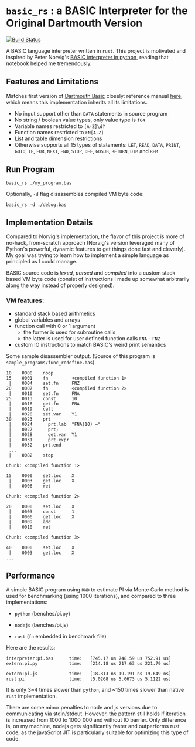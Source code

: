 # `basic_rs` : a BASIC Interpreter for the Original Dartmouth Version

[![Build Status](https://travis-ci.org/yiransheng/basic_rs.svg?branch=master)](https://travis-ci.org/yiransheng)


A BASIC language interpreter written in `rust`. This project is motivated and inspired by Peter Norvig's [BASIC interpreter in python](http://nbviewer.jupyter.org/github/norvig/pytudes/blob/master/ipynb/BASIC.ipynb), reading that notebook helped me tremendously.



## Features and Limitations

Matches first version of [Dartmouth Basic](https://en.wikipedia.org/wiki/Dartmouth_BASIC) closely: reference manual [here](http://web.archive.org/web/20120716185629/http://www.bitsavers.org/pdf/dartmouth/BASIC_Oct64.pdf), which means this implementation inherits all its limitations.

* No input support other than `DATA` statements in source program
* No string / boolean value types, only value type is `f64`
* Variable names restricted to `[A-Z]\d?` 
* Function names restricted to `FN[A-Z]`
* List and table dimension restrictions
* Otherwise supports all 15 types of statements: `LET`, `READ`, `DATA`, `PRINT`, `GOTO`, `IF`, `FOR`, `NEXT`, `END`, `STOP`, `DEF`, `GOSUB`, `RETURN`, `DIM` and `REM`



## Run Program

```shell
basic_rs ./my_program.bas 
```

Optionally, `-d` flag disassembles compiled VM byte code:

```
basic_rs -d ./debug.bas
```



## Implementation Details

Compared to Norvig's implementation, the flavor of this project is more of no-hack, from-scratch approach (Norvig's version leveraged many of Python's powerful, dynamic features to get things done fast and cleverly). My goal was trying to learn how to implement a simple language as principled as I could manage.



BASIC source code is _lexed_, _parsed_ and _compiled_ into a custom stack based VM byte code (consist of instructions I made up somewhat arbitrarily along the way instead of properly designed).



### VM features:

* standard stack based arithmetics
* global variables and arrays
* function call with 0 or 1 argument
  * the former is used for subroutine calls
  * the latter is used for user defined function calls `FNA` - `FNZ`
* custom IO instructions to match BASIC's weird print semantics



Some sample disassembler output. (Source of this program is `sample_programs/func_redefine.bas`).

```
10    0000    noop      
15    0001    fn         <compiled function 1>
 |    0004    set.fn     FNZ
20    0007    fn         <compiled function 2>
 |    0010    set.fn     FNA
25    0013    const      10
 |    0016    get.fn     FNA
 |    0019    call      
 |    0020    set.var    Y1
30    0023    prt       
 |    0024      prt.lab  "FNA(10) ="
 |    0027      prt;    
 |    0028      get.var  Y1
 |    0031      prt.expr
 |    0032    prt.end   
 ...
 |    0082    stop      

Chunk: <compiled function 1>

15    0000    set.loc    X
 |    0003    get.loc    X
 |    0006    ret       

Chunk: <compiled function 2>

20    0000    set.loc    X
 |    0003    const      1
 |    0006    get.loc    X
 |    0009    add       
 |    0010    ret       

Chunk: <compiled function 3>

40    0000    set.loc    X
 |    0003    get.loc    X
...    
```



## Performance

A simple BASIC program using `RND` to estimate PI via Monte Carlo method is used for benchmarking (using 1000 iterations), and compared to three implementations:

* `python`  (benches/pi.py)

* `nodejs` (benches/pi.js)

* `rust` (`fn` embedded in benchmark file)


Here are the results:

```
interpreter:pi.bas      time:   [745.17 us 748.59 us 752.91 us]                               
extern:pi.py            time:   [214.18 us 217.63 us 221.79 us]                         

extern:pi.js            time:   [18.813 ns 19.191 ns 19.649 ns]                          
rust:pi                 time:   [5.0268 us 5.0673 us 5.1122 us]                     
```

It is only 3~4 times slower than `python`, and ~150 times slower than native `rust` implementation.



There are some minor penalties to node and js versions due to communicating via stdin/stdout. However, the pattern still holds if iteration is increased from 1000 to 1000_000 and without IO barrier. Only difference is, on my machine, nodejs gets significantly faster and outperforms rust code, as the javaScript JIT is particularly suitable for optimizing this type of code.
